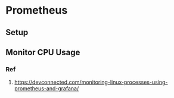 # Prometheus
## Setup

## Monitor CPU Usage

### Ref
1. https://devconnected.com/monitoring-linux-processes-using-prometheus-and-grafana/
